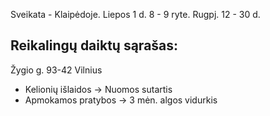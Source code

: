 Sveikata - Klaipėdoje.
Liepos 1 d. 8 - 9 ryte.
Rugpj. 12 - 30 d.

Reikalingų daiktų sąrašas:
- 

Žygio g. 93-42
Vilnius

- Kelionių išlaidos -> Nuomos sutartis
- Apmokamos pratybos -> 3 mėn. algos vidurkis
